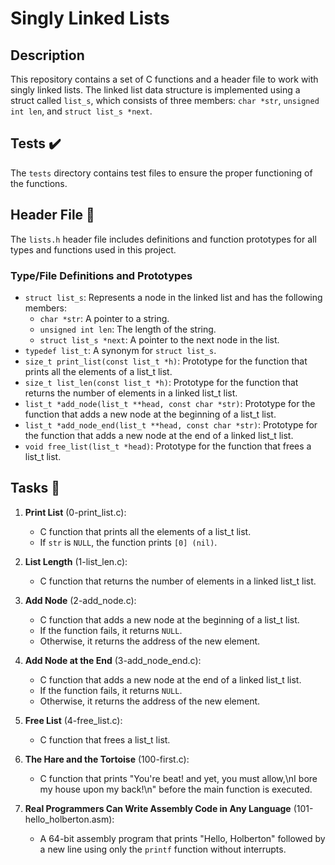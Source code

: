 # Singly Linked Lists

## Description
This repository contains a set of C functions and a header file to work with singly linked lists. The linked list data structure is implemented using a struct called `list_s`, which consists of three members: `char *str`, `unsigned int len`, and `struct list_s *next`.

## Tests ✔️
The `tests` directory contains test files to ensure the proper functioning of the functions.

## Header File 📁
The `lists.h` header file includes definitions and function prototypes for all types and functions used in this project.

### Type/File Definitions and Prototypes
- `struct list_s`: Represents a node in the linked list and has the following members:
    - `char *str`: A pointer to a string.
    - `unsigned int len`: The length of the string.
    - `struct list_s *next`: A pointer to the next node in the list.
- `typedef list_t`: A synonym for `struct list_s`.
- `size_t print_list(const list_t *h)`: Prototype for the function that prints all the elements of a list_t list.
- `size_t list_len(const list_t *h)`: Prototype for the function that returns the number of elements in a linked list_t list.
- `list_t *add_node(list_t **head, const char *str)`: Prototype for the function that adds a new node at the beginning of a list_t list.
- `list_t *add_node_end(list_t **head, const char *str)`: Prototype for the function that adds a new node at the end of a linked list_t list.
- `void free_list(list_t *head)`: Prototype for the function that frees a list_t list.

## Tasks 📃
1. **Print List** (0-print_list.c):
    - C function that prints all the elements of a list_t list.
    - If `str` is `NULL`, the function prints `[0] (nil)`.

2. **List Length** (1-list_len.c):
    - C function that returns the number of elements in a linked list_t list.

3. **Add Node** (2-add_node.c):
    - C function that adds a new node at the beginning of a list_t list.
    - If the function fails, it returns `NULL`.
    - Otherwise, it returns the address of the new element.

4. **Add Node at the End** (3-add_node_end.c):
    - C function that adds a new node at the end of a linked list_t list.
    - If the function fails, it returns `NULL`.
    - Otherwise, it returns the address of the new element.

5. **Free List** (4-free_list.c):
    - C function that frees a list_t list.

6. **The Hare and the Tortoise** (100-first.c):
    - C function that prints "You're beat! and yet, you must allow,\nI bore my house upon my back!\n" before the main function is executed.

7. **Real Programmers Can Write Assembly Code in Any Language** (101-hello_holberton.asm):
    - A 64-bit assembly program that prints "Hello, Holberton" followed by a new line using only the `printf` function without interrupts.
